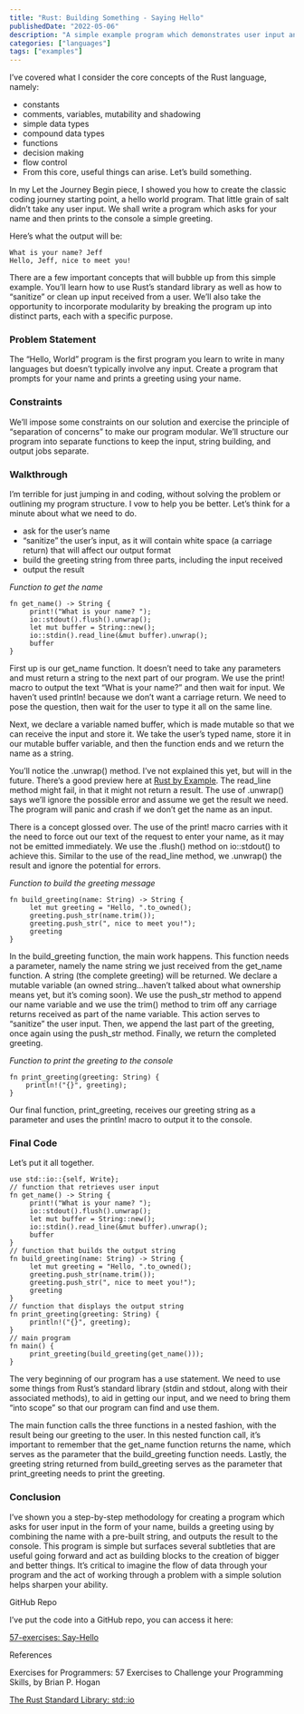 ```yaml
---
title: "Rust: Building Something - Saying Hello"
publishedDate: "2022-05-06"
description: "A simple example program which demonstrates user input and output"
categories: ["languages"]
tags: ["examples"]
---
```


I’ve covered what I consider the core concepts of the Rust language, namely:

- constants
- comments, variables, mutability and shadowing
- simple data types
- compound data types
- functions
- decision making
- flow control
- From this core, useful things can arise. Let’s build something.

In my Let the Journey Begin piece, I showed you how to create the classic coding journey starting point, a hello world program. That little grain of salt didn’t take any user input. We shall write a program which asks for your name and then prints to the console a simple greeting.

Here’s what the output will be:

```
What is your name? Jeff
Hello, Jeff, nice to meet you!
```

There are a few important concepts that will bubble up from this simple example. You’ll learn how to use Rust’s standard library as well as how to “sanitize” or clean up input received from a user. We’ll also take the opportunity to incorporate modularity by breaking the program up into distinct parts, each with a specific purpose.

### Problem Statement

The “Hello, World” program is the first program you learn to write in many languages but doesn’t typically involve any input. Create a program that prompts for your name and prints a greeting using your name.

### Constraints

We’ll impose some constraints on our solution and exercise the principle of “separation of concerns” to make our program modular. We’ll structure our program into separate functions to keep the input, string building, and output jobs separate.

### Walkthrough

I’m terrible for just jumping in and coding, without solving the problem or outlining my program structure. I vow to help you be better. Let’s think for a minute about what we need to do.

- ask for the user’s name
- “sanitize” the user’s input, as it will contain white space (a carriage return) that will affect our output format
- build the greeting string from three parts, including the input received
- output the result

_Function to get the name_

```
fn get_name() -> String {
     print!("What is your name? ");
     io::stdout().flush().unwrap();
     let mut buffer = String::new();
     io::stdin().read_line(&mut buffer).unwrap();
     buffer
}
```

First up is our get_name function. It doesn’t need to take any parameters and must return a string to the next part of our program. We use the print! macro to output the text “What is your name?” and then wait for input. We haven’t used println! because we don’t want a carriage return. We need to pose the question, then wait for the user to type it all on the same line.

Next, we declare a variable named buffer, which is made mutable so that we can receive the input and store it. We take the user’s typed name, store it in our mutable buffer variable, and then the function ends and we return the name as a string.

You’ll notice the .unwrap() method. I’ve not explained this yet, but will in the future. There’s a good preview here at [Rust by Example](https://doc.rust-lang.org/rust-by-example/error/option_unwrap.html). The read_line method might fail, in that it might not return a result. The use of .unwrap() says we’ll ignore the possible error and assume we get the result we need. The program will panic and crash if we don’t get the name as an input.

There is a concept glossed over. The use of the print! macro carries with it the need to force out our text of the request to enter your name, as it may not be emitted immediately. We use the .flush() method on io::stdout() to achieve this. Similar to the use of the read_line method, we .unwrap() the result and ignore the potential for errors.

_Function to build the greeting message_

```
fn build_greeting(name: String) -> String {
     let mut greeting = "Hello, ".to_owned();
     greeting.push_str(name.trim());
     greeting.push_str(", nice to meet you!");
     greeting
}
```

In the build_greeting function, the main work happens. This function needs a parameter, namely the name string we just received from the get_name function. A string (the complete greeting) will be returned. We declare a mutable variable (an owned string…haven’t talked about what ownership means yet, but it’s coming soon). We use the push_str method to append our name variable and we use the trim() method to trim off any carriage returns received as part of the name variable. This action serves to “sanitize” the user input. Then, we append the last part of the greeting, once again using the push_str method. Finally, we return the completed greeting.

_Function to print the greeting to the console_

```
fn print_greeting(greeting: String) {
    println!("{}", greeting);
}
```

Our final function, print_greeting, receives our greeting string as a parameter and uses the println! macro to output it to the console.

### Final Code

Let’s put it all together.

```
use std::io::{self, Write};
// function that retrieves user input
fn get_name() -> String {
     print!("What is your name? ");
     io::stdout().flush().unwrap();
     let mut buffer = String::new();
     io::stdin().read_line(&mut buffer).unwrap();
     buffer
}
// function that builds the output string
fn build_greeting(name: String) -> String {
     let mut greeting = "Hello, ".to_owned();
     greeting.push_str(name.trim());
     greeting.push_str(", nice to meet you!");
     greeting
}
// function that displays the output string
fn print_greeting(greeting: String) {
     println!("{}", greeting);
}
// main program
fn main() {
     print_greeting(build_greeting(get_name()));
}
```

The very beginning of our program has a use statement. We need to use some things from Rust’s standard library (stdin and stdout, along with their associated methods), to aid in getting our input, and we need to bring them “into scope” so that our program can find and use them.

The main function calls the three functions in a nested fashion, with the result being our greeting to the user. In this nested function call, it’s important to remember that the get_name function returns the name, which serves as the parameter that the build_greeting function needs. Lastly, the greeting string returned from build_greeting serves as the parameter that print_greeting needs to print the greeting.

### Conclusion

I’ve shown you a step-by-step methodology for creating a program which asks for user input in the form of your name, builds a greeting using by combining the name with a pre-built string, and outputs the result to the console. This program is simple but surfaces several subtleties that are useful going forward and act as building blocks to the creation of bigger and better things. It’s critical to imagine the flow of data through your program and the act of working through a problem with a simple solution helps sharpen your ability.

GitHub Repo

I’ve put the code into a GitHub repo, you can access it here:

[57-exercises: Say-Hello](https://github.com/sentinel1909/57-exercises)

References

Exercises for Programmers: 57 Exercises to Challenge your Programming Skills, by Brian P. Hogan

[The Rust Standard Library: std::io](http://web.mit.edu/rust-lang_v1.25/arch/amd64_ubuntu1404/share/doc/rust/html/std/io/index.html)
